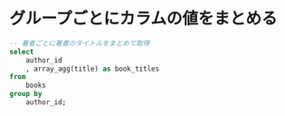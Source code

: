 # グループごとにカラムの値をまとめる

```sql
-- 著者ごとに著書のタイトルをまとめて取得
select
    author_id
    , array_agg(title) as book_titles
from
    books
group by
    author_id;
```
